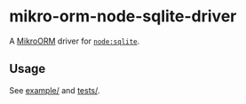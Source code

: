 # mikro-orm-node-sqlite-driver

A [MikroORM](https://github.com/mikro-orm/mikro-orm) driver for
[`node:sqlite`](https://nodejs.org/api/sqlite.html).

## Usage

See [example/](./example/) and [tests/](./tests/).
